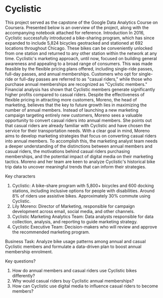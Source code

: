 # Cyclistic
This project served as the capstone of the Google Data Analytics Course on Coursera. Presented below is an overview of the project, along with the accompanying notebook attached for reference.
Introduction
In 2016, Cyclistic successfully introduced a bike-sharing program, which has since expanded to include 5,824 bicycles geotracked and stationed at 692 locations throughout Chicago. These bikes can be conveniently unlocked from one station and returned to any other station within the network at any time. Cyclistic's marketing approach, until now, focused on building general awareness and appealing to a broad range of consumers. This was made feasible by the flexible pricing plans offered, including single-ride passes, full-day passes, and annual memberships.
Customers who opt for single-ride or full-day passes are referred to as "casual riders," while those who purchase annual memberships are recognized as "Cyclistic members." Financial analysis has shown that Cyclistic members generate significantly higher profits compared to casual riders. Despite the effectiveness of flexible pricing in attracting more customers, Moreno, the head of marketing, believes that the key to future growth lies in maximizing the number of annual members. Instead of launching a new marketing campaign targeting entirely new customers, Moreno sees a valuable opportunity to convert casual riders into annual members. She points out that casual riders are already familiar with Cyclistic and have chosen the service for their transportation needs.
With a clear goal in mind, Moreno aims to develop marketing strategies that focus on converting casual riders into annual members. To accomplish this, the marketing analyst team needs a deeper understanding of the distinctions between annual members and casual riders, the motivations behind casual riders purchasing memberships, and the potential impact of digital media on their marketing tactics. Moreno and her team are keen to analyze Cyclistic's historical bike trip data to uncover meaningful trends that can inform their strategies.

Key characters
1.	Cyclistic: A bike-share program with 5,800+ bicycles and 600 docking stations, including inclusive options for people with disabilities. Around 8% of riders use assistive bikes. Approximately 30% commute using Cyclistic.
2.	Lily Moreno: Director of Marketing, responsible for campaign development across email, social media, and other channels.
3.	Cyclistic Marketing Analytics Team: Data analysts responsible for data collection, analysis, and reporting to guide marketing strategy.
4.	Cyclistic Executive Team: Decision-makers who will review and approve the recommended marketing program.

Business Task:
Analyze bike usage patterns among annual and casual Cyclistic members and formulate a data-driven plan to boost annual membership enrolment.

Key questions?
1. How do annual members and casual riders use Cyclistic bikes differently?
2. Why would casual riders buy Cyclistic annual memberships?
3. How can Cyclistic use digital media to influence casual riders to become members?


